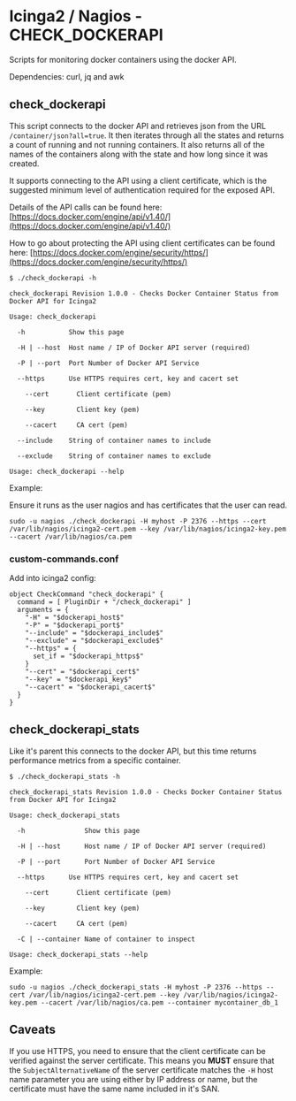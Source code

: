 # Icinga2 / Nagios - CHECK_DOCKERAPI

Scripts for monitoring docker containers using the docker API.

Dependencies: curl, jq and awk

## check_dockerapi

This script connects to the docker API and retrieves json from the URL `/container/json?all=true`. It then iterates through all the states and returns a count of running and not running containers. It also returns all of the names of the containers along with the state and how long since it was created.

It supports connecting to the API using a client certificate, which is the suggested minimum level of authentication required  for the exposed API.

Details of the API calls can be found here: [https://docs.docker.com/engine/api/v1.40/](https://docs.docker.com/engine/api/v1.40/)

How to go about protecting the API using client certificates can be found here: [https://docs.docker.com/engine/security/https/](https://docs.docker.com/engine/security/https/)

```shell
$ ./check_dockerapi -h

check_dockerapi Revision 1.0.0 - Checks Docker Container Status from Docker API for Icinga2

Usage: check_dockerapi

  -h           Show this page

  -H | --host  Host name / IP of Docker API server (required)

  -P | --port  Port Number of Docker API Service

  --https      Use HTTPS requires cert, key and cacert set

    --cert       Client certificate (pem)

    --key        Client key (pem)

    --cacert     CA cert (pem)

  --include    String of container names to include

  --exclude    String of container names to exclude

Usage: check_dockerapi --help
```

Example:

Ensure it runs as the user nagios and has certificates that the user can read.

```shell
sudo -u nagios ./check_dockerapi -H myhost -P 2376 --https --cert /var/lib/nagios/icinga2-cert.pem --key /var/lib/nagios/icinga2-key.pem --cacert /var/lib/nagios/ca.pem
```

### custom-commands.conf

Add into icinga2 config:

```text
object CheckCommand "check_dockerapi" {
  command = [ PluginDir + "/check_dockerapi" ]
  arguments = {
    "-H" = "$dockerapi_host$"
    "-P" = "$dockerapi_port$"
    "--include" = "$dockerapi_include$"
    "--exclude" = "$dockerapi_exclude$"
    "--https" = {
      set_if = "$dockerapi_https$"
    }
    "--cert" = "$dockerapi_cert$"
    "--key" = "$dockerapi_key$"
    "--cacert" = "$dockerapi_cacert$"
  }
}
```

## check_dockerapi_stats

Like it's parent this connects to the docker API, but this time returns performance metrics from a specific container.

```shell
$ ./check_dockerapi_stats -h

check_dockerapi_stats Revision 1.0.0 - Checks Docker Container Status from Docker API for Icinga2

Usage: check_dockerapi_stats

  -h               Show this page

  -H | --host      Host name / IP of Docker API server (required)

  -P | --port      Port Number of Docker API Service

  --https      Use HTTPS requires cert, key and cacert set

    --cert       Client certificate (pem)

    --key        Client key (pem)

    --cacert     CA cert (pem)

  -C | --container Name of container to inspect

Usage: check_dockerapi_stats --help
```

Example:

```shell
sudo -u nagios ./check_dockerapi_stats -H myhost -P 2376 --https --cert /var/lib/nagios/icinga2-cert.pem --key /var/lib/nagios/icinga2-key.pem --cacert /var/lib/nagios/ca.pem --container mycontainer_db_1
```

## Caveats

If you use HTTPS, you need to ensure that the client certificate can be verified against the server certificate. This means you __MUST__ ensure that the `SubjectAlternativeName` of the server certificate matches the `-H` host name parameter you are using either by IP address or name, but the certificate must have the same name included in it's SAN.
